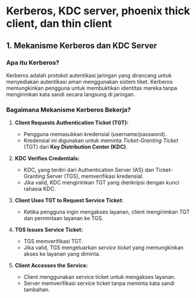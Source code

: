 # Kerberos, KDC server, phoenix thick client, dan thin client

## 1. Mekanisme Kerberos dan KDC Server

### **Apa itu Kerberos?**
Kerberos adalah protokol autentikasi jaringan yang dirancang untuk menyediakan autentikasi aman menggunakan sistem tiket. Kerberos memungkinkan pengguna untuk membuktikan identitas mereka tanpa mengirimkan kata sandi secara langsung di jaringan.

### **Bagaimana Mekanisme Kerberos Bekerja?**

1. **Client Requests Authentication Ticket (TGT):**
   - Pengguna memasukkan kredensial (username/password).
   - Kredensial ini digunakan untuk meminta _Ticket-Granting Ticket_ (TGT) dari **Key Distribution Center (KDC)**.

2. **KDC Verifies Credentials:**
   - KDC, yang terdiri dari Authentication Server (AS) dan Ticket-Granting Server (TGS), memverifikasi kredensial.
   - Jika valid, KDC mengirimkan TGT yang dienkripsi dengan kunci rahasia KDC.

3. **Client Uses TGT to Request Service Ticket:**
   - Ketika pengguna ingin mengakses layanan, client mengirimkan TGT dan permintaan layanan ke TGS.

4. **TGS Issues Service Ticket:**
   - TGS memverifikasi TGT.
   - Jika valid, TGS mengeluarkan _service ticket_ yang memungkinkan akses ke layanan yang diminta.

5. **Client Accesses the Service:**
   - Client menggunakan service ticket untuk mengakses layanan.
   - Server memverifikasi service ticket tanpa meminta kata sandi tambahan.
